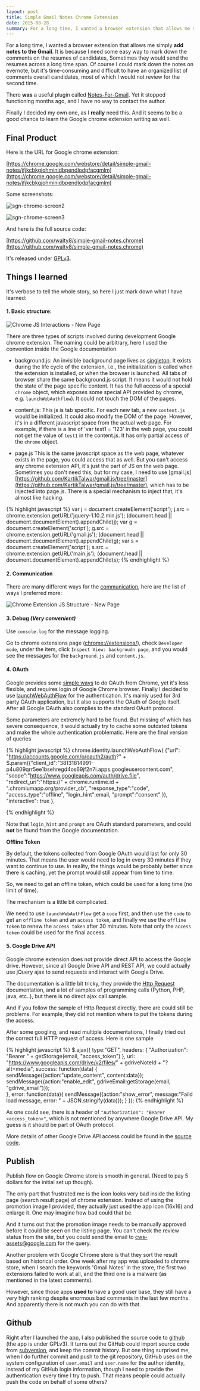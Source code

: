 ```yaml
---
layout: post
title: Simple Gmail Notes Chrome Extension
date: 2015-08-28
summary: For a long time, I wanted a browser extension that allows me simply add notes to the Gmail. 
---
```


For a long time, I wanted a browser extension that allows me simply **add notes to the Gmail**. It is because I need some easy way to mark down the comments on the resumes of candidates, Sometimes they would send the resumes across a long time span. Of course I could mark down the notes on evernote, but it's time-consuming and difficult to have an organized list of comments overall candidates, most of which I would not review for the second time.

There **was** a useful plugin called [Notes-For-Gmail](https://chrome.google.com/webstore/detail/notes-for-gmail/mhjceedeiokhkokngbljcgkbfcpnodag). Yet it stopped functioning months ago, and I have no way to contact the author.

Finally I decided my own one, as I **really** need this. And it seems to be a good chance to learn the Google chrome extension writing as well.

Final Product
-------------

Here is the URL for Google chrome extension:

[https://chrome.google.com/webstore/detail/simple-gmail-notes/jfjkcbkgjohminidbpendlodpfacgmlm](https://chrome.google.com/webstore/detail/simple-gmail-notes/jfjkcbkgjohminidbpendlodpfacgmlm)

Some screenshots:

![sgn-chrome-screen2](http://blog.walty8.com/wp-content/uploads/2015/08/sgn-chrome-screen2.jpg)

![sgn-chrome-screen3](http://blog.walty8.com/wp-content/uploads/2015/08/sgn-chrome-screen3.jpg)

And here is the full source code:

[https://github.com/walty8/simple-gmail-notes.chrome](https://github.com/walty8/simple-gmail-notes.chrome)

It's released under [GPLv3](http://www.gnu.org/licenses/gpl-3.0.en.html).

Things I learned
----------------

It's verbose to tell the whole story, so here I just mark down what I have learned:

#### 1\. Basic structure:

![Chrome JS Interactions - New Page](http://blog.walty8.com/wp-content/uploads/2015/08/Chrome-JS-Interactions-New-Page.png)

There are three types of scripts involved during development Google chrome extension. The naming could be arbitrary, here I used the convention inside the Google documentation.

*   background.js: An invisible background page lives as [singleton](https://en.wikipedia.org/wiki/Singleton_pattern). It exists during the life cycle of the extension, i.e., the initialization is called when the extension is installed, or when the browser is launched. All tabs of browser share the same background.js script. It means it would not hold the state of the page specific content. It has the full access of a special `chrome` object, which exposes some special API provided by chrome, e.g. `launchWebAuthflow`). It could not touch the DOM of the pages.
    
*   content.js: This js is tab specific. For each new tab, a new `content.js` would be initialized. It could also modify the DOM of the page. However, it's in a different javascript space from the actual web page. For example, if there is a line of 'var test1 = '123' in the web page, you could not get the value of `test1` in the content.js. It has only partial access of the `chrome` object.
    
*   page.js This is the same javascript space as the web page, whatever exists in the page, you could access that as well. But you can't access any chrome extension API, it's just the part of JS on the web page. Sometimes you don't need this, but for my case, I need to use \[gmail.js\][https://github.com/KartikTalwar/gmail.js/tree/master](https://github.com/KartikTalwar/gmail.js/tree/master), which has to be injected into page.js. There is a special mechanism to inject that, it's almost like hacking.
    

{% highlight javascript %}
var j = document.createElement('script');
j.src = chrome.extension.getURL('jquery-1.10.2.min.js');
(document.head || document.documentElement).appendChild(j);
var g = document.createElement('script');
g.src = chrome.extension.getURL('gmail.js');
(document.head || document.documentElement).appendChild(g);
var s = document.createElement('script');
s.src = chrome.extension.getURL('main.js');
(document.head || document.documentElement).appendChild(s);
{% endhighlight %}
 

#### 2\. Communication

There are many different ways for the [communication](https://developer.chrome.com/extensions/messaging), here are the list of ways I preferred more:

![Chrome Extension JS Structure - New Page](http://blog.walty8.com/wp-content/uploads/2015/08/Chrome-Extension-JS-Structure-New-Page.png)

#### 3\. Debug _(Very convenient)_

Use `console.log` for the message logging.

Go to chrome extensions page (<chrome://extensions/>), check `Developer mode`, under the item, click `Inspect View: backgroudn page`, and you would see the messages for the `background.js` and `content.js`.

#### 4\. OAuth

Google provides some [simple ways](https://developer.chrome.com/extensions/tut_oauth) to do OAuth from Chrome, yet it's less flexible, and requires login of Google Chrome browser. Finally I decided to use [launchWebAuthFlow](https://developer.chrome.com/apps/identity#method-launchWebAuthFlow) for the authentication. It's mainly used for 3rd party OAuth application, but it also supports the OAuth of Google itself. After all Google OAuth also complies to the standard OAuth protocol.

Some parameters are extremely hard to be found. But missing of which has severe consequence, it would actually try to cache some outdated tokens and make the whole authentication problematic. Here are the final version of queries

{% highlight javascript %}
chrome.identity.launchWebAuthFlow(
    {"url": "https://accounts.google.com/o/oauth2/auth?" +
      $.param({"client\_id":"38131814991-p4u809qrr5ee1bsehregd4os69jf2n7i.apps.googleusercontent.com",
          "scope":"https://www.googleapis.com/auth/drive.file",
          "redirect\_uri":"https://" + 
            chrome.runtime.id + ".chromiumapp.org/provider\_cb",
          "response\_type":"code",
          "access\_type":"offline",
          "login\_hint":email,
          "prompt":"consent"
      }), 
     "interactive": true
    },

{% endhighlight %}

Note that `login_hint` and `prompt` are OAuth standard parameters, and could **not** be found from the Google documentation.

**Offline Token**

By default, the tokens collected from Google OAuth would last for only 30 minutes. That means the user would need to log in every 30 minutes if they want to continue to use. In reality, the things would be probably better since there is caching, yet the prompt would still appear from time to time.

So, we need to get an offline token, which could be used for a long time (no limit of time).

The mechanism is a little bit complicated.

We need to use `launchWebAuthFlow` get a `code` first, and then use the `code` to get an `offline token` and an `access token`, and finally we use the `offline token` to renew the `access token` after 30 minutes. Note that only the `access token` could be used for the final access.

#### 5\. Google Drive API

Google chrome extension does not provide direct API to access the Google drive. However, since all Google Drive API and REST API, we could actually use jQuery ajax to send requests and interact with Google Drive.

The documentation is a little bit tricky, they provide the [Http Request](https://developers.google.com/drive/v2/reference/files/get) documentation, and a lot of samples of programming calls (Python, PHP, java, etc..), but there is no direct ajax call sample.

And if you follow the sample of Http Request directly, there are could still be problems. For example, they did not mention where to put the tokens during the access.

After some googling, and read multiple documentations, I finally tried out the correct full HTTP request of access. Here is one sample

{% highlight javascript %}
$.ajax({
        type:"GET",
        headers: {
                "Authorization": "Bearer " + getStorage(email, "access\_token")
        },
        url: "https://www.googleapis.com/drive/v2/files/" + gdriveNoteId + "?alt=media",
        success: function(data) {
            sendMessage({action:"update\_content", content:data});
            sendMessage({action:"enable\_edit", gdriveEmail:getStorage(email, "gdrive\_email")});  
        },
        error: function(data){
            sendMessage({action:"show\_error", 
                        message:"Faild load message, error: " + JSON.stringify(data)});
        }
    });
{% endhighlight %}

As one could see, there is a header of `"Authorization": "Bearer <access_token>"`, which is not mentioned by anywhere Google Drive API. My guess is it should be part of OAuth protocol.

More details of other Google Drive API access could be found in the [source code](https://github.com/walty8/simple-gmail-notes.chrome).

Publish
-------

Publish flow on Google Chrome store is smooth in general. (Need to pay 5 dollars for the initial set up though).

The only part that frustrated me is the icon looks very bad inside the listing page (search result page) of chrome extension. Instead of using the promotion image I provided, they actually just used the app icon (16x16) and enlarge it. One may imagine how bad could that be.

And it turns out that the promotion image needs to be manually approved before it could be seen on the listing page. You can't check the review status from the site, but you could send the email to [cws-assets@google.com](mailto:cws-assets@google.com) for the query.

Another problem with Google Chrome store is that they sort the result based on historical order. One week after my app was uploaded to chrome store, when I search the keywords 'Gmail Notes' in the store, the first two extensions failed to work at all, and the third one is a malware (as mentioned in the latest comments).

However, since those apps **used to** have a good user base, they still have a very high ranking despite enormous bad comments in the last few months. And apparently there is not much you can do with that.

Github
------

Right after I launched the app, I also published the source code to [github](github.com) (the app is under GPLv3). It turns out the GitHub could import source code from [subversion](https://subversion.apache.org/), and keep the commit history. But one thing surprised me, when I do further commit and push to the git repository, GitHub uses on the system configuration of `user.email` and `user.name` for the author identity, instead of my GitHub login information, though I need to provide the authentication every time I try to push. That means people could actually push the code on behalf of some others?
